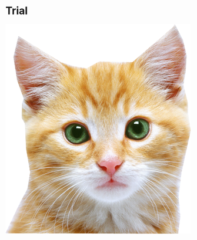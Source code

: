 # Trial
![I have a pitty cat](https://github.com/diandian1970/Trial/blob/1d4c434858073f87f5682357e3f01b6e94406251/cat_PNG50527.png)
